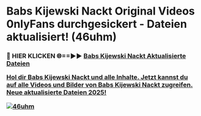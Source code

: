 # Babs Kijewski Nackt Original Videos 0nlyFans durchgesickert - Dateien aktualisiert! (46uhm)

<h3>🔴 HIER KLICKEN 🌐==►► <a href="https://tinyurl.com/h6vf6nb8" rel="nofollow">Babs Kijewski Nackt Aktualisierte Dateien

Hol dir Babs Kijewski Nackt und alle Inhalte. Jetzt kannst du auf alle Videos und Bilder von Babs Kijewski Nackt zugreifen. Neue aktualisierte Dateien 2025!

[![46uhm](https://i.imgur.com/sD4kR3V.gif)](https://tinyurl.com/h6vf6nb8)
